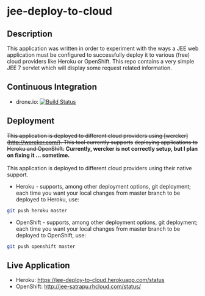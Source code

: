 jee-deploy-to-cloud
=

Description
--
This application was written in order to experiment with the ways a JEE web application must be configured to successfully deploy it to various (free) cloud providers like Heroku or OpenShift.
This repo contains a very simple JEE 7 servlet which will display some request related information.

Continuous Integration
--
* drone.io: [![Build Status](https://drone.io/github.com/satrapu/jee-deploy-to-cloud/status.png)](https://drone.io/github.com/satrapu/jee-deploy-to-cloud/latest)

Deployment
--
~~This application is deployed to different cloud providers using [wercker] (http://wercker.com/). This tool currently supports~~ ~~deploying applications to Heroku and OpenShift.~~ <b>Currently, wercker is not correctly setup, but I plan on fixing it ... sometime.</b>
<br/>
<br/>
This application is deployed to different cloud providers using their native support.
<br/>
* Heroku - supports, among other deployment options, git deployment; each time you want your local changes from master branch to be deployed to Heroku, use:
```bash
git push heroku master
```
* OpenShift - supports, among other deployment options, git deployment; each time you want your local changes from master branch to be deployed to OpenShift, use:
```bash
git push openshift master
```

Live Application
--
* Heroku: https://jee-deploy-to-cloud.herokuapp.com/status
* OpenShift: http://jee-satrapu.rhcloud.com/status/
